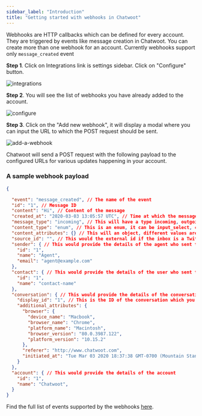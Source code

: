 ```yaml
---
sidebar_label: "Introduction"
title: "Getting started with webhooks in Chatwoot"
---
```


Webhooks are HTTP callbacks which can be defined for every account. They are triggered by events like message creation in Chatwoot. You can create more than one webhook for an account. Currently webhooks support only `message_created` event

**Step 1**. Click on Integrations link is settings sidebar. Click on "Configure" button.

![integrations](./images/integrations.png)

**Step 2**. You will see the list of webhooks you have already added to the account.

![configure](./images/configure.png)

**Step 3**. Click on the "Add new webhook", it will display a modal where you can input the URL to which the POST request should be sent.

![add-a-webhook](./images/add-a-webhook.png)

Chatwoot will send a POST request with the following payload to the configured URLs for various updates happening in your account.

### A sample webhook payload

```json
{

  "event": "message_created", // The name of the event
  "id": "1", // Message ID
  "content": "Hi", // Content of the message
  "created_at": "2020-03-03 13:05:57 UTC", // Time at which the message was sent
  "message_type": "incoming", // This will have a type incoming, outgoing or template. Incoming messages are sent by the user from the widget, Outgoing messages are sent by the agent to the user.
  "content_type": "enum", // This is an enum, it can be input_select, cards, form or text. The message_type will be template if content_type is one og these. Default value is text
  "content_attributes": {} // This will an object, different values are defined below
  "source_id": "", // This would the external id if the inbox is a Twitter or Facebook integration.
  "sender": { // This would provide the details of the agent who sent this message
    "id": "1",
    "name": "Agent",
    "email": "agent@example.com"
  },
  "contact": { // This would provide the details of the user who sent this message
    "id": "1",
    "name": "contact-name"
  },
  "conversation": { // This would provide the details of the conversation
    "display_id": "1", // This is the ID of the conversation which you can see in the dashboard.
    "additional_attributes": {
      "browser": {
        "device_name": "Macbook",
        "browser_name": "Chrome",
        "platform_name": "Macintosh",
        "browser_version": "80.0.3987.122",
        "platform_version": "10.15.2"
      },
      "referer": "http://www.chatwoot.com",
      "initiated_at": "Tue Mar 03 2020 18:37:38 GMT-0700 (Mountain Standard Time)"
    }
  },
  "account": { // This would provide the details of the account
    "id": "1",
    "name": "Chatwoot",
  }
}
```

Find the full list of events supported by the webhooks [here](/docs/product/others/webhook-events).
